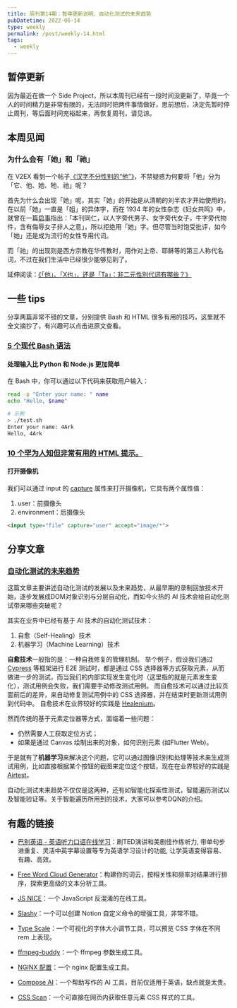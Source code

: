 ```yaml
---
title: 周刊第14期：暂停更新说明、自动化测试的未来趋势
pubDatetime: 2022-06-14
type: weekly
permalink: /post/weekly-14.html
tags: 
  - weekly
---
```


## 暂停更新

因为最近在做一个 Side Project，所以本周刊已经有一段时间没更新了，毕竟一个人的时间精力是非常有限的，无法同时把两件事情做好，思前想后，决定先暂时停止周刊，等后面时间充裕起来，再恢复周刊，请见谅。

## 本周见闻

### 为什么会有「她」和「祂」
在 V2EX 看到一个帖子[《汉字不分性别的“他”》](https://v2ex.com/t/857418)，不禁疑惑为何要将「他」分为「它、他、她、牠、祂」呢？

首先为什么会出现「她」呢，其实「她」的开始是从清朝的刘半农才开始使用的，在以前「她」一直是「姐」的异体字，而在 1934 年的女性杂志《妇女共鸣》中，就曾在一篇[启事](http://www.cuhk.edu.hk/ics/21c/media/articles/c136-201207034.pdf)指出：「本刊同仁，以人字旁代男子、女字旁代女子，牛字旁代物件，含有侮辱女子非人之意」，所以拒绝用「她」字。但尽管当时饱受批评，如今「她」还是成为流行的女性专用代词。

而「祂」的出现则是西方宗教在华传教时，用作对上帝、耶稣等的第三人称代名词，不过在我们生活中已经很少能够见到了。

延伸阅读：[《「他」、「X也」，还是「Ta」：非二元性別代词有哪些？》](https://www.arianalife.com/tc/topics-tc/lgbt-tc/x%E4%B9%9Fand-ta-the-gradual-rise-of-gender-neutral-pronouns-in-chinese-tc/)

## 一些 tips
分享两篇非常不错的文章，分别提供 Bash 和 HTML 很多有用的技巧，这里就不全文摘抄了，有兴趣可以点击进原文查看。

### [5 个现代 Bash 语法](https://levelup.gitconnected.com/5-bash-syntax-for-going-beyond-traditional-shell-scripting-6904d3e71af6)

#### 处理输入比 Python 和 Node.js 更加简单

在 Bash 中，你可以通过以下代码来获取用户输入：
```bash
read -p "Enter your name: " name
echo "Hello, $name"

# 示例
> ./test.sh
Enter your name: 4Ark
Hello, 4Ark
```

### [10 个罕为人知但非常有用的 HTML 提示。](https://dev.to/babib/7-shocking-html-tips-you-probably-dont-know-about-ggd)

#### 打开摄像机
我们可以通过 input 的 [capture](https://developer.mozilla.org/en-US/docs/Web/HTML/Attributes/capture) 属性来打开摄像机，它具有两个属性值：
1. user：前摄像头
2. environment：后摄像头

```html
<input type="file" capture="user" accept="image/*">
```

## 分享文章

### [自动化测试的未来趋势](https://insights.thoughtworks.cn/automated-testing-trends/)
这篇文章主要讲述自动化测试的发展以及未来趋势，从最早期的录制回放技术开始，逐步发展成DOM对象识别与分层自动化，而如今火热的 AI 技术会给自动化测试带来哪些突破呢？

其实在业界中已经有基于 AI 技术的自动化测试技术：
1. 自愈（Self-Healing）技术
2. 机器学习（Machine Learning）技术

**自愈技术**一般指的是：一种自我修复的管理机制。
举个例子，假设我们通过 [Cypress](https://www.cypress.io) 等框架进行 E2E 测试时，都是通过 CSS 选择器等方式获取元素，从而做进一步的测试，而当我们的内部实现发生变化时（这里指的就是元素发生变化），测试用例会失败，我们需要手动修改测试用例。
而自愈技术可以通过比较页面前后的差异，来自动修复测试用例中的 CSS 选择器，并在结束时更新测试用例到代码中。
自愈技术在业界较好的实践是 [Healenium](https://healenium.io/)。

然而传统的基于元素定位器等方式，面临着一些问题：
- 仍然需要人工获取定位方式；
- 如果是通过 Canvas 绘制出来的对象，如何识别元素 (如Flutter Web)。

于是就有了**机器学习**来解决这个问题，它可以通过图像识别和处理等技术来生成测试用例，比如直接根据某个按钮的截图来定位这个按钮，现在在业界较好的实践是 [Airtest](https://airtest.netease.com/)。

自动化测试未来趋势不仅仅是这两种，还有如智能化探索性测试，智能遍历测试以及智能验证等。关于智能遍历所用到的技术，大家可以参考DQN的介绍。

## 有趣的链接

- [巴别英语 - 英语听力口语在线学习](https://www.babelabc.com/)：刷TED演讲和美剧佳作练听力, 带单句步进重复、灵活中英字幕设置等专为英语学习设计的功能, 让学英语变得容易、有趣、高效。


- [Free Word Cloud Generator](https://monkeylearn.com/word-cloud)：构建你的词云，按相关性和频率对结果进行排序，探索更高级的文本分析工具。


- [JS NICE](http://www.jsnice.org/)：一个 JavaScript 反混淆的在线工具。


- [Slashy](https://slashy.app/)：一个可以创建 Notion 自定义命令的增强工具，非常不错。


- [Type Scale](https://type-scale.com/)：一个可视化的字体大小调节工具，可以预览 CSS 字体在不同 rem 上表现。


- [ffmpeg-buddy](https://evanhahn.github.io/ffmpeg-buddy/)：一个 ffmpeg 参数生成工具。


- [NGINX 配置](https://www.digitalocean.com/community/tools/nginx?global.app.lang=zhCN)：一个 nginx 配置生成工具。


- [Compose AI](https://www.compose.ai/)：一个帮助写作的 AI 工具，目前仅适用于英语，缺点就是太贵。


- [CSS Scan](https://getcssscan.com/)：一个可直接在网页内获取任意元素 CSS 样式的工具。

